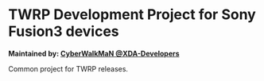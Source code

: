 # TWRP Development Project for Sony Fusion3 devices
<b>Maintained by: [CyberWalkMaN @XDA-Developers](https://forum.xda-developers.com/member.php?u=5405613)</b>

Common project for TWRP releases.<br />

